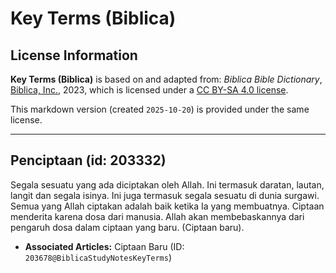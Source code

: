# Key Terms (Biblica)

## License Information

**Key Terms (Biblica)** is based on and adapted from: _Biblica Bible Dictionary_, [Biblica, Inc.](https://www.biblica.com/), 2023, which is licensed under a [CC BY-SA 4.0 license](https://creativecommons.org/licenses/by-sa/4.0/legalcode.en).

This markdown version (created `2025-10-20`) is provided under the same license.



--------------------------------

## Penciptaan (id: 203332)

Segala sesuatu yang ada diciptakan oleh Allah. Ini termasuk daratan, lautan, langit dan segala isinya. Ini juga termasuk segala sesuatu di dunia surgawi. Semua yang Allah ciptakan adalah baik ketika Ia yang membuatnya. Ciptaan menderita karena dosa dari manusia. Allah akan membebaskannya dari pengaruh dosa dalam ciptaan yang baru. (Ciptaan baru).

* **Associated Articles:** Ciptaan Baru (ID: `203678@BiblicaStudyNotesKeyTerms`)

